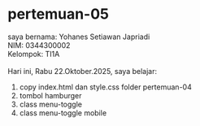 # pertemuan-05

saya bernama: Yohanes Setiawan Japriadi<br>
NIM: 0344300002<br>
Kelompok: TI1A<br>
<br>
Hari ini, Rabu 22.Oktober.2025, saya belajar:
<ol>
  <li>copy index.html dan style.css folder pertemuan-04</li>
  <li>tombol hamburger</li>
  <li>class menu-toggle</li>
  <li>class menu-toggle mobile</li>
</ol>